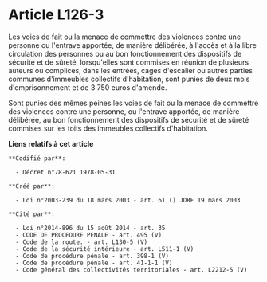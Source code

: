 # Article L126-3

Les voies de fait ou la menace de commettre des violences contre une personne ou l'entrave apportée, de manière délibérée, à
l'accès et à la libre circulation des personnes ou au bon fonctionnement des dispositifs de sécurité et de sûreté,
lorsqu'elles sont commises en réunion de plusieurs auteurs ou complices, dans les entrées, cages d'escalier ou autres parties
communes d'immeubles collectifs d'habitation, sont punies de deux mois d'emprisonnement et de 3 750 euros d'amende.

Sont punies des mêmes peines les voies de fait ou la menace de commettre des violences contre une personne, ou l'entrave
apportée, de manière délibérée, au bon fonctionnement des dispositifs de sécurité et de sûreté commises sur les toits des
immeubles collectifs d'habitation.

**Liens relatifs à cet article**

	**Codifié par**:

	  - Décret n°78-621 1978-05-31

	**Créé par**:

	  - Loi n°2003-239 du 18 mars 2003 - art. 61 () JORF 19 mars 2003

	**Cité par**:

	  - Loi n°2014-896 du 15 août 2014 - art. 35
	  - CODE DE PROCEDURE PENALE - art. 495 (V)
	  - Code de la route. - art. L130-5 (V)
	  - Code de la sécurité intérieure - art. L511-1 (V)
	  - Code de procédure pénale - art. 398-1 (V)
	  - Code de procédure pénale - art. 41-1-1 (V)
	  - Code général des collectivités territoriales - art. L2212-5 (V)
